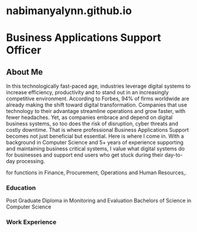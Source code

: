 # nabimanyalynn.github.io

# Business Applications Support Officer

## About Me
In this technologically fast-paced age, industries leverage digital systems to increase efficiency, productivity and to stand out in an increasingly competitive environment. According to Forbes, 94% of firms worldwide are already making the shift toward digital transformation. Companies that use technology to their advantage streamline operations and grow faster, with fewer headaches.
Yet, as companies embrace and depend on digital business systems, so too does the risk of disruption, cyber threats and costly downtime. That is where professional Business Applications Support becomes not just beneficial but essential. 
Here is where I come in. With a background in Computer Science and 5+ years of experience supporting and maintaining business critical systems, I value what digital systems do for businesses and support end users who get stuck during their day-to-day processing. 

for functions in Finance, Procurement, Operations and Human Resources,. 

### Education
Post Graduate Diploma in Monitoring and Evaluation
Bachelors of Science in Computer Science



### Work Experience
